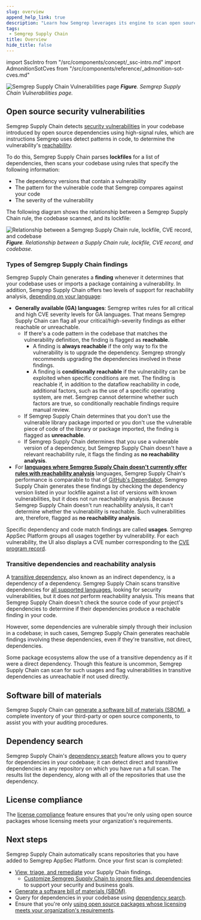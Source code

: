 ```yaml
---
slug: overview
append_help_link: true
description: "Learn how Semgrep leverages its engine to scan open source dependencies with high-signal rules."
tags:
 - Semgrep Supply Chain
title: Overview
hide_title: false
---
```


import SscIntro from "/src/components/concept/_ssc-intro.md"
import AdmonitionSotCves from "/src/components/reference/_admonition-sot-cves.md"

<SscIntro />

![Semgrep Supply Chain Vulnerabilities page](/img/sc-vulns.png)
_**Figure**. Semgrep Supply Chain Vulnerabilities page._

## Open source security vulnerabilities

Semgrep Supply Chain detects [security
vulnerabilities](https://nvd.nist.gov/vuln/full-listing) in your codebase introduced by open source dependencies using high-signal rules, which are instructions Semgrep uses detect patterns in code, to determine the vulnerability's [reachability](/semgrep-supply-chain/glossary/#reachability).

To do this, Semgrep Supply Chain parses **lockfiles** for a list of dependencies, then scans your codebase using rules that specify the following information:

* The dependency versions that contain a vulnerability
* The pattern for the vulnerable code that Semgrep compares against your code
* The severity of the vulnerability

The following diagram shows the relationship between a Semgrep Supply Chain rule, the codebase scanned, and its lockfile:

![Relationship between a Semgrep Supply Chain rule, lockfile, CVE record, and codebase](/img/sc-reachability-analysis.png)
_**Figure**. Relationship between a Supply Chain rule, lockfile, CVE record, and codebase._

<AdmonitionSotCves />

### Types of Semgrep Supply Chain findings

Semgrep Supply Chain generates a **finding** whenever it determines that your codebase uses or imports a package containing a vulnerability. In addition, Semgrep
Supply Chain offers two levels of support for reachability analysis, [depending on your language](/supported-languages#maturity-levels):

* **Generally available (GA) languages**: Semgrep writes rules for all critical and high CVE severity levels for GA languages. That means Semgrep Supply Chain can flag all your critical/high-severity findings as either reachable or unreachable.
  * If there's a code pattern in the codebase that matches the vulnerability definition, the finding is flagged as **reachable**.
      * A finding is **always reachable** if the only way to fix the vulnerability is to upgrade the dependency. Semgrep strongly recommends upgrading the dependencies involved in these findings.
      * A finding is **conditionally reachable** if the vulnerability can be exploited when specific conditions are met. The finding is reachable if, in addition to the dataflow reachability in code, additional factors, such as the use of a specific operating system, are met. Semgrep cannot determine whether such factors are true, so conditionally reachable findings require manual review.
  * If Semgrep Supply Chain determines that you don't use the vulnerable library package imported or you don't use the vulnerable piece of code of the library or package imported, the finding is flagged as **unreachable**.
  * If Semgrep Supply Chain determines that you use a vulnerable version of a dependency, but Semgrep Supply Chain doesn't have a relevant reachability rule, it flags the finding as **no reachability analysis**.
* For **[languages where Semgrep Supply Chain doesn't currently offer rules with reachability analysis](/semgrep-supply-chain/glossary/#rules-without-reachability-analysis)** languages, Semgrep Supply Chain's performance is comparable to that of [GitHub's Dependabot](https://github.com/dependabot). Semgrep Supply Chain generates these findings by checking the dependency version listed in your lockfile against a list of versions with known vulnerabilities, but it does not run reachability analysis. Because Semgrep Supply Chain doesn't run reachability analysis, it can't determine whether the vulnerability is reachable. Such vulnerabilities are, therefore, flagged as **no reachability analysis**.

Specific dependency and code match findings are called **usages**. Semgrep AppSec Platform groups all usages together by vulnerability. For each vulnerability, the UI also displays a CVE number corresponding to the [CVE program record](https://www.cve.org/About/Overview).

### Transitive dependencies and reachability analysis

A [transitive dependency](/docs/semgrep-supply-chain/glossary/#transitive-or-indirect-dependency), also known as an indirect dependency, is a dependency of a dependency. Semgrep Supply Chain scans transitive dependencies for [all supported languages](/supported-languages#semgrep-supply-chain), looking for security vulnerabilities, but it does *not* perform reachability analysis. This means that Semgrep Supply Chain doesn't check the source code of your project's dependencies to determine if their dependencies produce a reachable finding in your code.

However, some dependencies are vulnerable simply through their inclusion in a codebase; in such cases, Semgrep Supply Chain generates reachable findings involving these dependencies, even if they're transitive, not direct, dependencies.

Some package ecosystems allow the use of a transitive dependency as if it were a direct dependency. Though this feature is uncommon, Semgrep Supply Chain can scan for such usages and flag vulnerabilities in transitive dependencies as unreachable if not used directly.

## Software bill of materials

Semgrep Supply Chain can [generate a software bill of materials (SBOM)](/semgrep-supply-chain/sbom), a complete inventory of your third-party or open source components, to assist you with your auditing procedures.

## Dependency search

Semgrep Supply Chain's [dependency search](/semgrep-supply-chain/dependency-search) feature allows you to query for dependencies in your codebase; it can detect direct and transitive dependencies in any repository on which you have run a full scan. The results list the dependency, along with all of the repositories that use the dependency.

## License compliance

The [license compliance](/semgrep-supply-chain/license-compliance) feature ensures that you're only using open source packages whose licensing meets your organization's requirements.

## Next steps

Semgrep Supply Chain automatically scans repositories that you have added to Semgrep AppSec Platform. Once your first scan is completed:

* [View, triage, and remediate](/semgrep-supply-chain/triage-and-remediation) your Supply Chain findings.
  * [Customize Semgrep Supply Chain to ignore files and dependencies](/semgrep-supply-chain/ignoring-lockfiles-dependencies) to support your security and business goals.
* [Generate a software bill of materials (SBOM)](/semgrep-supply-chain/sbom).
* Query for dependencies in your codebase using [dependency search](/semgrep-supply-chain/dependency-search).
* Ensure that you're only [using open source packages whose licensing meets your organization's requirements](/semgrep-supply-chain/license-compliance).
